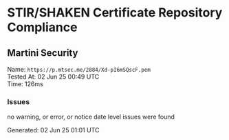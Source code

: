 # STIR/SHAKEN Certificate Repository Compliance

## Martini Security

Name: `https://p.mtsec.me/2884/Xd-pI6mSQscF.pem`\
Tested At: 02 Jun 25 00:49 UTC\
Time: 126ms

### Issues

no warning, or error, or notice date level issues were found

Generated: 02 Jun 25 01:01 UTC
